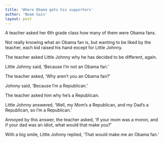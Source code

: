 ```yaml
---
title: 'Where Obama gets his supporters'
author: 'Noam Sain'
layout: post
---
```


A teacher asked her 6th grade class how many of them were Obama fans.

Not really knowing what an Obama fan is, but wanting to be liked by the teacher, each kid raised his hand except for Little Johnny.

The teacher asked Little Johnny why he has decided to be different, again.

Little Johnny said, ‘Because I’m not an Obama fan.’

The teacher asked, ‘Why aren’t you an Obama fan?’

Johnny said, ‘Because I’m a Republican.’

The teacher asked him why he’s a Republican.

Little Johnny answered, ‘Well, my Mom’s a Republican, and my Dad’s a Republican, so I’m a Republican.’

Annoyed by this answer, the teacher asked, ‘If your mom was a moron, and if your dad was an idiot, what would that make you?’

With a big smile, Little Johnny replied, ‘That would make me an Obama fan.’
